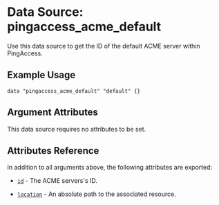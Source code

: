 # Data Source: pingaccess_acme_default

Use this data source to get the ID of the default ACME server within PingAccess.

## Example Usage
```hcl
data "pingaccess_acme_default" "default" {}
```
## Argument Attributes
This data source requires no attributes to be set.

## Attributes Reference

In addition to all arguments above, the following attributes are exported:

- [`id`](#id) - The ACME servers's ID.

- [`location`](#location) - An absolute path to the associated resource.
